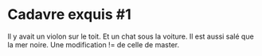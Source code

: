 # Cadavre exquis #1

Il y avait un violon sur le toit.
Et un chat sous la voiture.
Il est aussi salé que la mer noire.
Une modification != de celle de master.

